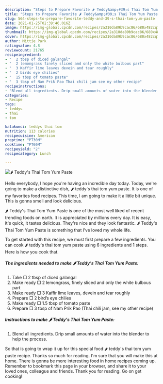 ```yaml
---
description: "Steps to Prepare Favorite 🌶️ Teddy&amp;#39;s Thai Tom Yum Paste"
title: "Steps to Prepare Favorite 🌶️ Teddy&amp;#39;s Thai Tom Yum Paste"
slug: 564-steps-to-prepare-favorite-teddy-and-39-s-thai-tom-yum-paste
date: 2021-01-25T02:39:46.016Z
image: https://img-global.cpcdn.com/recipes/2a310da89b9cac86/680x482cq70/🌶️-teddys-thai-tom-yum-paste-recipe-main-photo.jpg
thumbnail: https://img-global.cpcdn.com/recipes/2a310da89b9cac86/680x482cq70/🌶️-teddys-thai-tom-yum-paste-recipe-main-photo.jpg
cover: https://img-global.cpcdn.com/recipes/2a310da89b9cac86/680x482cq70/🌶️-teddys-thai-tom-yum-paste-recipe-main-photo.jpg
author: Mittie Park
ratingvalue: 4.8
reviewcount: 21765
recipeingredient:
- "  2 tbsp of diced galangal"
- "  2 lemongrass finely sliced and only the white bulbous part"
- "  3 Kaffir lime leaves devein and tear roughly"
- "  2 birds eye chilies"
- "  15 tbsp of tomato paste"
- "  3 tbsp of Nam Prik Pao Thai chili jam see my other recipe"
recipeinstructions:
- "Blend all ingredients. Drip small amounts of water into the blender to help the process."
categories:
- Recipe
tags:
- teddys
- thai
- tom

katakunci: teddys thai tom 
nutrition: 113 calories
recipecuisine: American
preptime: "PT30M"
cooktime: "PT60M"
recipeyield: "2"
recipecategory: Lunch

---
```



![🌶️ Teddy&#39;s Thai Tom Yum Paste](https://img-global.cpcdn.com/recipes/2a310da89b9cac86/680x482cq70/🌶️-teddys-thai-tom-yum-paste-recipe-main-photo.jpg)

Hello everybody, I hope you're having an incredible day today. Today, we're going to make a distinctive dish, 🌶️ teddy&#39;s thai tom yum paste. It is one of my favorites food recipes. This time, I am going to make it a little bit unique. This is gonna smell and look delicious.



🌶️ Teddy&#39;s Thai Tom Yum Paste is one of the most well liked of recent trending foods on earth. It is appreciated by millions every day. It is easy, it's quick, it tastes delicious. They're nice and they look fantastic. 🌶️ Teddy&#39;s Thai Tom Yum Paste is something that I've loved my whole life.


To get started with this recipe, we must first prepare a few ingredients. You can cook 🌶️ teddy&#39;s thai tom yum paste using 6 ingredients and 1 steps. Here is how you cook that.

<!--inarticleads1-->

##### The ingredients needed to make 🌶️ Teddy&#39;s Thai Tom Yum Paste:

1. Take  □ 2 tbsp of diced galangal
1. Make ready  □ 2 lemongrass, finely sliced and only the white bulbous part
1. Make ready  □ 3 Kaffir lime leaves, devein and tear roughly
1. Prepare  □ 2 bird’s eye chilies
1. Make ready  □ 1.5 tbsp of tomato paste
1. Prepare  □ 3 tbsp of Nam Prik Pao (Thai chili jam, see my other recipe)




<!--inarticleads2-->

##### Instructions to make 🌶️ Teddy&#39;s Thai Tom Yum Paste:

1. Blend all ingredients. Drip small amounts of water into the blender to help the process.




So that is going to wrap it up for this special food 🌶️ teddy&#39;s thai tom yum paste recipe. Thanks so much for reading. I'm sure that you will make this at home. There is gonna be more interesting food in home recipes coming up. Remember to bookmark this page in your browser, and share it to your loved ones, colleague and friends. Thank you for reading. Go on get cooking!
